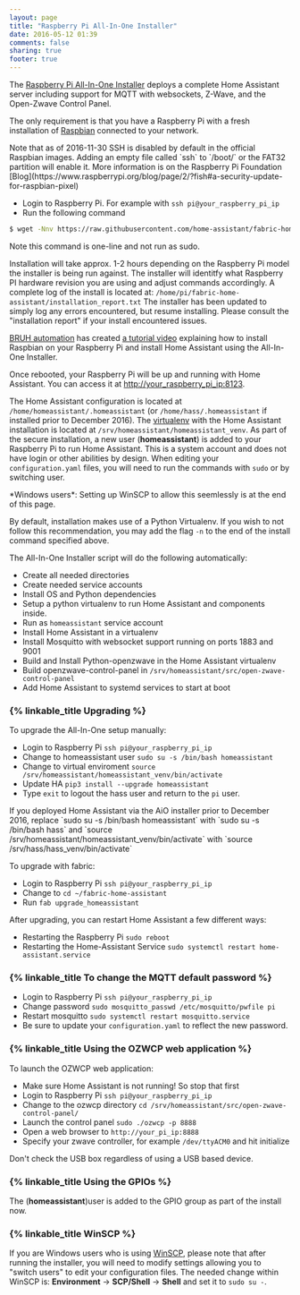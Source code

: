 ```yaml
---
layout: page
title: "Raspberry Pi All-In-One Installer"
date: 2016-05-12 01:39
comments: false
sharing: true
footer: true
---
```


The [Raspberry Pi All-In-One Installer](https://github.com/home-assistant/fabric-home-assistant) deploys a complete Home Assistant server including support for MQTT with websockets, Z-Wave, and the Open-Zwave Control Panel.

The only requirement is that you have a Raspberry Pi with a fresh installation of [Raspbian](https://www.raspberrypi.org/downloads/raspbian/) connected to your network.

<p class='note'>
Note that as of 2016-11-30 SSH is disabled by default in the official Raspbian images.  Adding an empty file called `ssh` to `/boot/` or the FAT32 partition will enable it.  More information is on the Raspberry Pi Foundation [Blog](https://www.raspberrypi.org/blog/page/2/?fish#a-security-update-for-raspbian-pixel)
</p>

*  Login to Raspberry Pi. For example with `ssh pi@your_raspberry_pi_ip`
*  Run the following command

```bash
$ wget -Nnv https://raw.githubusercontent.com/home-assistant/fabric-home-assistant/master/hass_rpi_installer.sh && chown pi:pi hass_rpi_installer.sh && bash hass_rpi_installer.sh
```
<p class='note warning'>
  Note this command is one-line and not run as sudo.
</p>

Installation will take approx. 1-2 hours depending on the Raspberry Pi model the installer is being run against. The installer will identitfy what Raspberry PI hardware revision you are using and adjust commands accordingly. A complete log of the install is located at: `/home/pi/fabric-home-assistant/installation_report.txt` The installer has been updated to simply log any errors encountered, but resume installing. Please consult the "installation report" if your install encountered issues. 

[BRUH automation](http://www.bruhautomation.com) has created [a tutorial video](https://www.youtube.com/watch?v=VGl3KTrYo6s) explaining how to install Raspbian on your Raspberry Pi and install Home Assistant using the All-In-One Installer.

Once rebooted, your Raspberry Pi will be up and running with Home Assistant. You can access it at [http://your_raspberry_pi_ip:8123](http://your_raspberry_pi_ip:8123).

The Home Assistant configuration is located at `/home/homeassistant/.homeassistant` (or `/home/hass/.homeassistant` if installed prior to December 2016). The [virtualenv](https://virtualenv.pypa.io/en/latest/) with the Home Assistant installation is located at `/srv/homeassistant/homeassistant_venv`. As part of the secure installation, a new user (**homeassistant**) is added to your Raspberry Pi to run Home Assistant. This is a system account and does not have login or other abilities by design. When editing your `configuration.yaml` files, you will need to run the commands with `sudo` or by switching user.

<p class='note note'>
  *Windows users*: Setting up WinSCP to allow this seemlessly is at the end of this page.
</p>

By default, installation makes use of a Python Virtualenv. If you wish to not follow this recommendation, you may add the flag `-n` to the end of the install command specified above.

The All-In-One Installer script will do the following automatically:

*  Create all needed directories
*  Create needed service accounts
*  Install OS and Python dependencies
*  Setup a python virtualenv to run Home Assistant and components inside.
*  Run as `homeassistant` service account
*  Install Home Assistant in a virtualenv
*  Install Mosquitto with websocket support running on ports 1883 and 9001
*  Build and Install Python-openzwave in the Home Assistant virtualenv
*  Build openzwave-control-panel in `/srv/homeassistant/src/open-zwave-control-panel`
*  Add Home Assistant to systemd services to start at boot

### {% linkable_title Upgrading %}

To upgrade the All-In-One setup manually:

*  Login to Raspberry Pi `ssh pi@your_raspberry_pi_ip`
*  Change to homeassistant user `sudo su -s /bin/bash homeassistant`
*  Change to virtual enviroment `source /srv/homeassistant/homeassistant_venv/bin/activate`
*  Update HA `pip3 install --upgrade homeassistant`
*  Type `exit` to logout the hass user and return to the `pi` user.

<p class='note note'>
If you deployed Home Assistant via the AiO installer prior to December 2016, replace `sudo su -s /bin/bash homeassistant` with `sudo su -s /bin/bash hass` and `source /srv/homeassistant/homeassistant_venv/bin/activate` with `source /srv/hass/hass_venv/bin/activate`</p>

  
To upgrade with fabric:

*  Login to Raspberry Pi `ssh pi@your_raspberry_pi_ip`
*  Change to `cd ~/fabric-home-assistant`
*  Run `fab upgrade_homeassistant`
  
After upgrading, you can restart Home Assistant a few different ways:

* Restarting the Raspberry Pi `sudo reboot`
* Restarting the Home-Assistant Service `sudo systemctl restart home-assistant.service`

### {% linkable_title To change the MQTT default password %} 
 
*  Login to Raspberry Pi `ssh pi@your_raspberry_pi_ip`
*  Change password `sudo mosquitto_passwd /etc/mosquitto/pwfile pi`
*  Restart mosquitto `sudo systemctl restart mosquitto.service`
*  Be sure to update your `configuration.yaml` to reflect the new password.

### {% linkable_title Using the OZWCP web application %}

To launch the OZWCP web application:

*  Make sure Home Assistant is not running! So stop that first
*  Login to Raspberry Pi `ssh pi@your_raspberry_pi_ip`
*  Change to the ozwcp directory `cd /srv/homeassistant/src/open-zwave-control-panel/`
*  Launch the control panel `sudo ./ozwcp -p 8888`
*  Open a web browser to `http://your_pi_ip:8888`
*  Specify your zwave controller, for example `/dev/ttyACM0` and hit initialize

<p class='note warning'>
  Don't check the USB box regardless of using a USB based device.
</p>

### {% linkable_title Using the GPIOs %}

The (**homeassistant**)user is added to the GPIO group as part of the install now.

### {% linkable_title WinSCP %}

If you are Windows users who is using [WinSCP](https://winscp.net/), please note that after running the installer, you will need to modify settings allowing you to "switch users" to edit your configuration files. The needed change within WinSCP is: **Environment** -> **SCP/Shell** -> **Shell** and set it to `sudo su -`.

